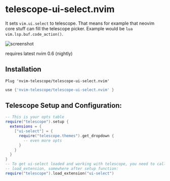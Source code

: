 # telescope-ui-select.nvim

It sets `vim.ui.select` to telescope. That means for example that neovim core
stuff can fill the telescope picker. Example would be
`lua vim.lsp.buf.code_action()`.

![screenshot](https://user-images.githubusercontent.com/66286082/154263222-ccecd75a-9b4b-410f-9843-1f300638aecf.png)

requires latest nvim 0.6 (nightly)

## Installation

```viml
Plug 'nvim-telescope/telescope-ui-select.nvim'
```


```lua
use {'nvim-telescope/telescope-ui-select.nvim' }
```

## Telescope Setup and Configuration:

```lua
-- This is your opts table
require("telescope").setup {
  extensions = {
    ["ui-select"] = {
      require("telescope.themes").get_dropdown {
        -- even more opts
      }
    }
  }
}
-- To get ui-select loaded and working with telescope, you need to call
-- load_extension, somewhere after setup function:
require("telescope").load_extension("ui-select")
```
